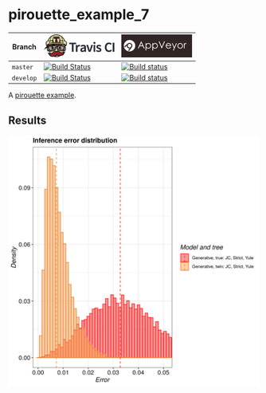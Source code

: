 # pirouette_example_7

Branch   |[![Travis CI logo](pics/TravisCI.png)](https://travis-ci.org)                                                                                               |[![AppVeyor logo](pics/AppVeyor.png)](https://appveyor.com)                                                                                               
---------|------------------------------------------------------------------------------------------------------------------------------------------------------------|--------------------------------------------------------------------------------------------------------------------------------------------------------------------------------------------
`master` |[![Build Status](https://travis-ci.org/richelbilderbeek/pirouette_example_7.svg?branch=master)](https://travis-ci.org/richelbilderbeek/pirouette_example_7) |[![Build status](https://ci.appveyor.com/api/projects/status/dcxvl5ls3d6404iy/branch/master?svg=true)](https://ci.appveyor.com/project/richelbilderbeek/pirouette-example-7/branch/master)
`develop`|[![Build Status](https://travis-ci.org/richelbilderbeek/pirouette_example_7.svg?branch=develop)](https://travis-ci.org/richelbilderbeek/pirouette_example_7)|[![Build status](https://ci.appveyor.com/api/projects/status/dcxvl5ls3d6404iy/branch/develop?svg=true)](https://ci.appveyor.com/project/richelbilderbeek/pirouette-example-7/branch/develop)

A [pirouette example](https://github.com/richelbilderbeek/pirouette_examples).

## Results

![](example_7_314/errors.png)
